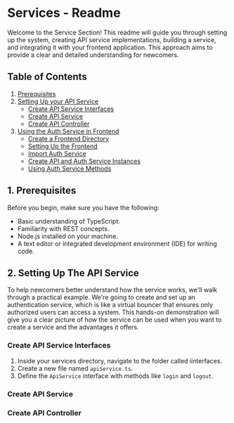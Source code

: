 # Services - Readme

Welcome to the Service Section! This readme will guide you through setting up the system, creating API service implementations, building a service, and integrating it with your frontend application. This approach aims to provide a clear and detailed understanding for newcomers.

## Table of Contents

1. [Prerequisites](#prerequisites)
2. [Setting Up your API Service](#setting-up-api-service-implementations)
   - [Create API Service Interfaces](#create-api-service-interfaces)
   - [Create API Service](#create-api-service)
   - [Create API Controller](#create-api-controller)
3. [Using the Auth Service in Frontend](#using-the-auth-service-in-frontend)
   - [Create a Frontend Directory](#create-a-frontend-directory)
   - [Setting Up the Frontend](#setting-up-the-frontend)
   - [Import Auth Service](#import-auth-service)
   - [Create API and Auth Service Instances](#create-api-and-auth-service-instances)
   - [Using Auth Service Methods](#using-auth-service-methods)

## 1. Prerequisites

Before you begin, make sure you have the following:

- Basic understanding of TypeScript.
- Familiarity with REST concepts.
- Node.js installed on your machine.
- A text editor or integrated development environment (IDE) for writing code.

## 2. Setting Up The API Service

To help newcomers better understand how the service works, we'll walk through a practical example. We're going to create and set up an authentication service, which is like a virtual bouncer that ensures only authorized users can access a system. This hands-on demonstration will give you a clear picture of how the service can be used when you want to create a service and the advantages it offers.

### Create API Service Interfaces

1. Inside your services directory, navigate to the folder called iinterfaces.
2. Create a new file named `apiService.ts`.
2. Define the `ApiService` interface with methods like `login` and `logout`.

### Create API Service

### Create API Controller

<!-- 1. Inside your project directory, create a file named `apiService.ts`.
2. Define the `ApiService` interface with methods like `login` and `logout`.

   ```typescript
   // apiService.ts

   interface ApiService {
     login(username: string, password: string): Promise<boolean>;
     logout(): Promise<boolean>;
     // Add other methods as needed
   } -->
